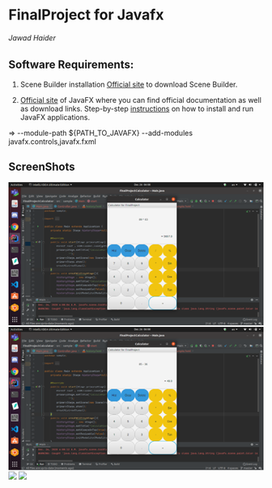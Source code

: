 # FinalProject for Javafx
###### Jawad Haider

## Software Requirements:
1. Scene Builder installation
[Official site](https://gluonhq.com/products/scene-builder/) to download Scene Builder.

2. [Official site](https://openjfx.io/) of JavaFX where you can find official documentation as well as download links.
Step-by-step [instructions](https://openjfx.io/openjfx-docs/) on how to install and run JavaFX applications.


=> --module-path ${PATH_TO_JAVAFX} --add-modules javafx.controls,javafx.fxml
 
 ## ScreenShots
 ![](img/Screenshot%20from%202020-12-26%2006-08-06.png)
 ![](img/Screenshot%20from%202020-12-26%2006-08-14.png)
 ![](img/)
 ![](img/)
 
 
